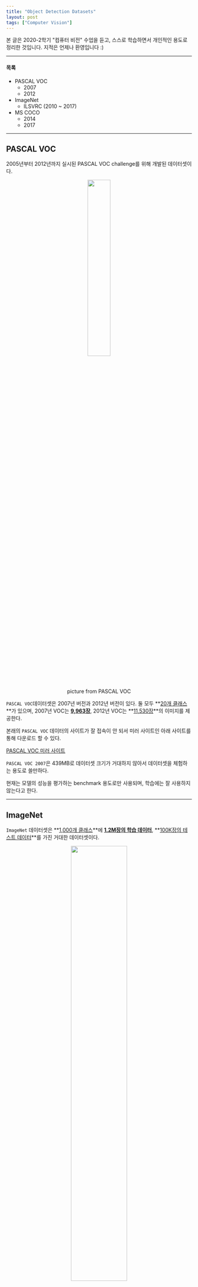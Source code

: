 ```yaml
---
title: "Object Detection Datasets"
layout: post
tags: ["Computer Vision"]
---
```



본 글은 2020-2학기 "컴퓨터 비전" 수업을 듣고, 스스로 학습하면서 개인적인 용도로 정리한 것입니다. 지적은 언제나 환영입니다 :)

<hr>

#### 목록
- PASCAL VOC
  - 2007
  - 2012
- ImageNet
  - ILSVRC (2010 ~ 2017)
- MS COCO
  - 2014
  - 2017

<hr>

## PASCAL VOC

2005년부터 2012년까지 실시된 PASCAL VOC challenge를 위해 개발된 데이터셋이다.

<div style="text-align:center;">
  <img src="https://encrypted-tbn0.gstatic.com/images?q=tbn:ANd9GcT841dRMRT7CMJwzk79UPS49qUJZhcQY2fKHQ&usqp=CAU" style="width:35%;">
  <p>picture from PASCAL VOC</p>
</div>

`PASCAL VOC`데이터셋은 2007년 버전과 2012년 버전이 있다. 둘 모두 **<u>20개 클래스</u>**가 있으며, 2007년 VOC는 **<u>9,963장</u>**, 2012년 VOC는 **<u>11,530장</u>**의 이미지를 제공한다.

본래의 `PASCAL VOC` 데이터의 사이트가 잘 접속이 안 되서 미러 사이트인 아래 사이트를 통해 다운로드 할 수 있다.

[PASCAL VOC 미러 사이트](https://pjreddie.com/projects/pascal-voc-dataset-mirror/)

`PASCAL VOC 2007`은 439MB로 데이터셋 크기가 거대하지 않아서 데이터셋을 체험하는 용도로 쓸만하다.

현재는 모델의 성능을 평가하는 benchmark 용도로만 사용되며, 학습에는 잘 사용하지 않는다고 한다.

<hr>

## ImageNet

`ImageNet` 데이터셋은 **<u>1,000개 클래스</u>**에 **<u>1.2M장의 학습 데이터</u>**, **<u>100K장의 테스트 데이터</u>**를 가진 거대한 데이터셋이다.

<div style="text-align:center;">
  <img src="https://blog.acolyer.org/wp-content/uploads/2016/04/imagenet-fig4l.png" style="width:55%;">
  <p>picture from <a href="https://blog.acolyer.org/2016/04/20/imagenet-classification-with-deep-convolutional-neural-networks/" target="_blank">ADRIAN COLYER's blog</a></p>
</div>

<br>

`ImageNet` 데이터셋을 활용하는 ILSVRC <small>ImageNet Large Scale Visual Recognition Challenge</small> 대회를 주관한다. ILSVRC 대회는 2010년부터 2017년까지 진행되었다.

ILSVRC 대회를 통해 기라성 같은 모델들이 쏟아져 나왔다. 우승한 모델들을 살펴보면,

<div style="text-align:center;">
  <img src="https://miro.medium.com/max/1050/1*DBXf6dzNB78QPHGDofHA4Q.png" style="width:65%;">
  <p>picture from <a href="https://medium.com/analytics-vidhya/cnns-architectures-lenet-alexnet-vgg-googlenet-resnet-and-more-666091488df5" target="_blank">Siddharth Das's blog</a></p>
</div>

**<u>AlexNet</u>**, **<u>VGG</u>**, **<u>ResNet</u>** 등등 정말 컴퓨터 비전 분야를 견인한 간판 모델들을 배출한 대회다. 

<br>

[ImageNet 공식 사이트](http://www.image-net.org/)

다만, 데이터셋 다운로드 과정이 조금 까다롭다.

<br>

그러나 `ImageNet` 데이터셋에는 아래와 같은 문제점이 있었는데

- 이미지 내의 object가 큰 편임
- object가 중앙에 잘 위치해 있음
- 이미지에 존재하는 object의 수가 적음

이런 문제점 때문에 데이터셋 외부의 실제 사진에서는 모델의 정확도가 떨어진다는 지적이 있었다.

<hr>

## MS COCO

<div style="text-align:center;">
  <img src="https://cocodataset.org/images/detection-splash.png" style="width:65%;">
  <p>picture from <a href="https://cocodataset.org/5" target="_blank">MS COCO</a></p>
</div>

`MC COCO`는 `PASCAL VOC`와 `ImageNet` 데이터셋의 문제점을 해결한 **<u>2014년</u>**에 공개된 데이터셋이다.

만 4세 아이가 쉽게 인식할 수 있는 이미지들을 제공한다. 이미지 내부에 다양한 크기의 물체들이 존재하며, 높은 확률로 작은 물체들이 등장한다.

대략 **<u>80개 클래스</u>**[^1]에 **<u>330K장</u>**의 이미지를 제공하며, **<u>1.5M 정도의 object instance</u>**들이 존재한다.

**2014년 버전**과 **2017년 버전**이 존재한다. 클래스 레이블의 수는 둘다 80개로 동일하다.

`COCO 2017`는 `COCO 2014`에서 Train/Val의 비율을 조정한 데이터셋이다. `COCO 2014`에서는 Train/Val을 83K/41K로 나눴다면, `COCO 2017`은 Train/Val을 118K/5K의 비율로 나누었다.

<br>

[MS COCO 공식 사이트](https://cocodataset.org/)

데이터셋의 크기가 Train은 ≥13GB, Val과 Test도 6GB 정도의 거대한 데이터셋이다.

참고로 본인이 가진 8GB GPU로도 커버가 안 되는 양이었다 ㅎㄷㄷ 배치 사이즈를 잘 조절하면 모델을 돌릴 수 있긴 했다. 그런데 1 epoch 도는 시간이 도저히 기다릴 수 없는 수준이라서 깔끔하게 로컬에서 돌리는 걸 포기했다 ㅠㅠ

<hr>

### 참고자료
- [다크 프로그래머/컴퓨터 비전 분야의 국제대회 소개](https://darkpgmr.tistory.com/54)
- [ChaCha/Object detection dataset 리뷰](https://chacha95.github.io/2020-02-27-Object-Detection4/)
- [COCO Category 91 vs 80](https://eehoeskrap.tistory.com/368)


<hr>

[^1]: COCO 데이터셋의 클래스 레이블에 대한 정보는 [이곳](https://github.com/amikelive/coco-labels)에서 확인할 수 있다.